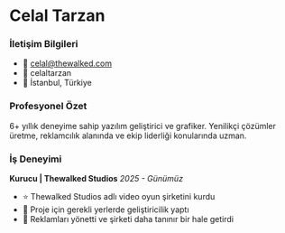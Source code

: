 # Celal Tarzan
### İletişim Bilgileri
- 📧 celal@thewalked.com
- 🔗 celaltarzan
- 📍 İstanbul, Türkiye

### Profesyonel Özet
6+ yıllık deneyime sahip yazılım geliştirici ve grafiker. Yenilikçi çözümler üretme, reklamcılık alanında ve ekip liderliği konularında uzman.

### İş Deneyimi
**Kurucu | Thewalked Studios**
*2025 - Günümüz*
- ⭐ Thewalked Studios adlı video oyun şirketini kurdu
- 👥 Proje için gerekli yerlerde geliştiricilik yaptı
- 🚀 Reklamları yönetti ve şirketi daha tanınır bir hale getirdi
